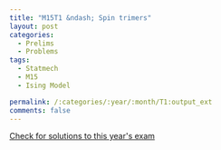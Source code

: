 ```yaml
---
title: "M15T1 &ndash; Spin trimers"
layout: post
categories:
  - Prelims
  - Problems
tags:
  - Statmech
  - M15
  - Ising Model

permalink: /:categories/:year/:month/T1:output_ext
comments: false
---
```

<object data="2015M1T.pdf" type="application/pdf" width="100%" height="500"></object>
<div class="message"><a href='https://princetonprelim.com/prelim/35/'>Check for solutions to this year's exam</a></div>